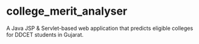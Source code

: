 # college_merit_analyser
A Java JSP &amp; Servlet-based web application that predicts eligible colleges for DDCET students in Gujarat.
